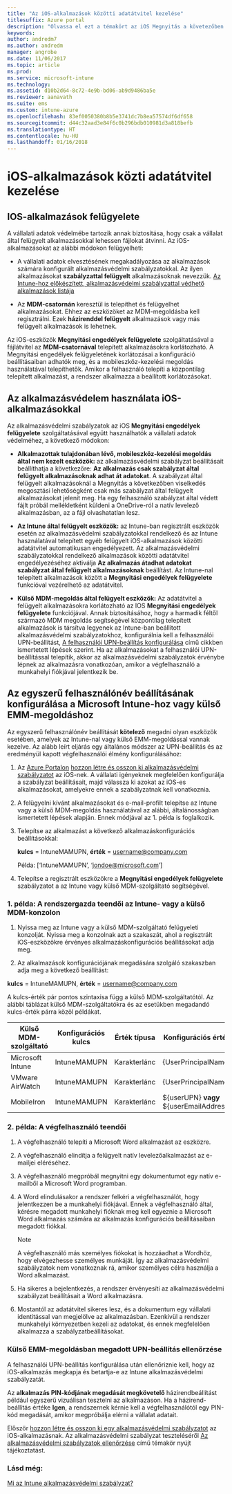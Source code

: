 ```yaml
---
title: "Az iOS-alkalmazások közötti adatátvitel kezelése"
titlesuffix: Azure portal
description: "Olvassa el ezt a témakört az iOS Megnyitás a követezőben funkciója használatának, valamint az alkalmazások közötti adatátvitel kezeléséhez szükséges mobilalkalmazás-kezelési szabályzatok megismeréséhez."
keywords: 
author: andredm7
ms.author: andredm
manager: angrobe
ms.date: 11/06/2017
ms.topic: article
ms.prod: 
ms.service: microsoft-intune
ms.technology: 
ms.assetid: d10b2d64-8c72-4e9b-bd06-ab9d9486ba5e
ms.reviewer: aanavath
ms.suite: ems
ms.custom: intune-azure
ms.openlocfilehash: 83ef0050380b8b5e3741dc7b8ea57574df6df658
ms.sourcegitcommit: d44c32aad3e84f6c0b296bdb010981d3a818befb
ms.translationtype: HT
ms.contentlocale: hu-HU
ms.lasthandoff: 01/16/2018
---
```

# <a name="how-to-manage-data-transfer-between-ios-apps"></a>iOS-alkalmazások közti adatátvitel kezelése
## <a name="manage-ios-apps"></a>IOS-alkalmazások felügyelete
A vállalati adatok védelmébe tartozik annak biztosítása, hogy csak a vállalat által felügyelt alkalmazásokkal lehessen fájlokat átvinni.  Az iOS-alkalmazásokat az alábbi módokon felügyelheti:

-   A vállalati adatok elvesztésének megakadályozása az alkalmazások számára konfigurált alkalmazásvédelmi szabályzatokkal. Az ilyen alkalmazásokat **szabályzattal felügyelt** alkalmazásoknak nevezzük. [Az Intune-hoz előkészített, alkalmazásvédelmi szabályzattal védhető alkalmazások listája](https://www.microsoft.com/cloud-platform/microsoft-intune-apps)

-   Az **MDM-csatornán** keresztül is telepíthet és felügyelhet alkalmazásokat.  Ehhez az eszközöket az MDM-megoldásba kell regisztrálni. Ezek **házirenddel felügyelt** alkalmazások vagy más felügyelt alkalmazások is lehetnek.

Az iOS-eszközök **Megnyitási engedélyek felügyelete** szolgáltatásával a fájlátvitel az **MDM-csatornával** telepített alkalmazásokra korlátozható. A Megnyitási engedélyek felügyeletének korlátozásai a konfiguráció beállításaiban adhatók meg, és a mobileszköz-kezelési megoldás használatával telepíthetők.  Amikor a felhasználó telepíti a központilag telepített alkalmazást, a rendszer alkalmazza a beállított korlátozásokat.

##  <a name="using-app-protection-with-ios-apps"></a>Az alkalmazásvédelem használata iOS-alkalmazásokkal
Az alkalmazásvédelmi szabályzatok az iOS **Megnyitási engedélyek felügyelete** szolgáltatásával együtt használhatók a vállalati adatok védelméhez, a következő módokon:

-   **Alkalmazottak tulajdonában lévő, mobileszköz-kezelési megoldás által nem kezelt eszközök:** az alkalmazásvédelmi szabályzat beállításait beállíthatja a következőre: **Az alkalmazás csak szabályzat által felügyelt alkalmazásoknak adhat át adatokat**. A szabályzat által felügyelt alkalmazásoknál a Megnyitás a következőben viselkedés megosztási lehetőségként csak más szabályzat által felügyelt alkalmazásokat jelenít meg. Ha egy felhasználó szabályzat által védett fájlt próbál mellékletként küldeni a OneDrive-ról a natív levelező alkalmazásban, az a fájl olvashatatlan lesz.

-   **Az Intune által felügyelt eszközök:** az Intune-ban regisztrált eszközök esetén az alkalmazásvédelmi szabályzatokkal rendelkező és az Intune használatával telepített egyéb felügyelt iOS-alkalmazások közötti adatátvitel automatikusan engedélyezett. Az alkalmazásvédelmi szabályzatokkal rendelkező alkalmazások közötti adatátvitel engedélyezéséhez aktiválja **Az alkalmazás átadhat adatokat szabályzat által felügyelt alkalmazásoknak** beállítást. Az Intune-nal telepített alkalmazások között a **Megnyitási engedélyek felügyelete** funkcióval vezérelhető az adatátvitel.   

-   **Külső MDM-megoldás által felügyelt eszközök:** Az adatátvitel a felügyelt alkalmazásokra korlátozható az IOS **Megnyitási engedélyek felügyelete** funkciójával.
Annak biztosításához, hogy a harmadik féltől származó MDM megoldás segítségével központilag telepített alkalmazások is társítva legyenek az Intune-ban beállított alkalmazásvédelmi szabályzatokhoz, konfigurálnia kell a felhasználói UPN-beállítást, [A felhasználói UPN-beállítás konfigurálása](#configure-user-upn-setting-for-third-party-emm) című cikkben ismertetett lépések szerint.  Ha az alkalmazásokat a felhasználói UPN-beállítással telepítik, akkor az alkalmazásvédelmi szabályzatok érvénybe lépnek az alkalmazásra vonatkozóan, amikor a végfelhasználó a munkahelyi fiókjával jelentkezik be.

## <a name="configure-user-upn-setting-for-microsoft-intune-or-third-party-emm"></a>Az egyszerű felhasználónév beállításának konfigurálása a Microsoft Intune-hoz vagy külső EMM-megoldáshoz
Az egyszerű felhasználónév beállítását **kötelező** megadni olyan eszközök esetében, amelyek az Intune-nal vagy külső EMM-megoldással vannak kezelve. Az alább leírt eljárás egy általános módszer az UPN-beállítás és az eredményül kapott végfelhasználói élmény konfigurálásához:

1.  Az [Azure Portalon](https://portal.azure.com) [hozzon létre és osszon ki alkalmazásvédelmi szabályzatot](app-protection-policies.md) az iOS-nek. A vállalati igényeknek megfelelően konfigurálja a szabályzat beállításait, majd válassza ki azokat az iOS-es alkalmazásokat, amelyekre ennek a szabályzatnak kell vonatkoznia.

2.  A felügyelni kívánt alkalmazásokat és e-mail-profilt telepítse az Intune vagy a külső MDM-megoldás használatával az alábbi, általánosságban ismertetett lépések alapján. Ennek módjával az 1. példa is foglalkozik.

3.  Telepítse az alkalmazást a következő alkalmazáskonfigurációs beállításokkal:

      **kulcs** = IntuneMAMUPN, **érték** = <username@company.com>

      Példa: [‘IntuneMAMUPN’, ‘jondoe@microsoft.com’]

4.  Telepítse a regisztrált eszközökre a **Megnyitási engedélyek felügyelete** szabályzatot a az Intune vagy külső MDM-szolgáltató segítségével.


### <a name="example-1-admin-experience-in-intune-or-third-party-mdm-console"></a>1. példa: A rendszergazda teendői az Intune- vagy a külső MDM-konzolon

1. Nyissa meg az Intune vagy a külső MDM-szolgáltató felügyeleti konzolját. Nyissa meg a konzolnak azt a szakaszát, ahol a regisztrált iOS-eszközökre érvényes alkalmazáskonfigurációs beállításokat adja meg.

2. Az alkalmazások konfigurációjának megadására szolgáló szakaszban adja meg a következő beállítást:

  **kulcs** = IntuneMAMUPN, **érték** = <username@company.com>

  A kulcs-érték pár pontos szintaxisa függ a külső MDM-szolgáltatótól. Az alábbi táblázat külső MDM-szolgáltatókra és az esetükben megadandó kulcs-érték párra közöl példákat.

|Külső MDM-szolgáltató| Konfigurációs kulcs | Érték típusa | Konfigurációs érték|
| ------- | ---- | ---- | ---- |
|Microsoft Intune| IntuneMAMUPN | Karakterlánc | {UserPrincipalName}|
|VMware AirWatch| IntuneMAMUPN | Karakterlánc | {UserPrincipalName}|
|MobileIron | IntuneMAMUPN | Karakterlánc | ${userUPN} **vagy** ${userEmailAddress} |


### <a name="example-2-end-user-experience"></a>2. példa: A végfelhasználó teendői

1.  A végfelhasználó telepíti a Microsoft Word alkalmazást az eszközre.

2.  A végfelhasználó elindítja a felügyelt natív levelezőalkalmazást az e-mailjei eléréséhez.

3.  A végfelhasználó megpróbál megnyitni egy dokumentumot egy natív e-mailből a Microsoft Word programban.

4.  A Word elindulásakor a rendszer felkéri a végfelhasználót, hogy jelentkezzen be a munkahelyi fiókjával.  Ennek a végfelhasználó által, kérésre megadott munkahelyi fióknak meg kell egyeznie a Microsoft Word alkalmazás számára az alkalmazás konfigurációs beállításaiban megadott fiókkal.

    > [!NOTE]
    > A végfelhasználó más személyes fiókokat is hozzáadhat a Wordhöz, hogy elvégezhesse személyes munkáját. Így az alkalmazásvédelmi szabályzatok nem vonatkoznak rá, amikor személyes célra használja a Word alkalmazást.

5.  Ha sikeres a bejelentkezés, a rendszer érvényesíti az alkalmazásvédelmi szabályzat beállításait a Word alkalmazásra.

6.  Mostantól az adatátvitel sikeres lesz, és a dokumentum egy vállalati identitással van megjelölve az alkalmazásban. Ezenkívül a rendszer munkahelyi környezetben kezeli az adatokat, és ennek megfelelően alkalmazza a szabályzatbeállításokat.

### <a name="validate-user-upn-setting-for-third-party-emm"></a>Külső EMM-megoldásban megadott UPN-beállítás ellenőrzése

A felhasználói UPN-beállítás konfigurálása után ellenőriznie kell, hogy az iOS-alkalmazás megkapja és betartja-e az Intune alkalmazásvédelmi szabályzatát.

Az **alkalmazás PIN-kódjának megadását megkövetelő** házirendbeállítást például egyszerű vizuálisan tesztelni az alkalmazáson. Ha a házirend-beállítás értéke **Igen**, a rendszernek kérnie kell a végfelhasználótól egy PIN-kód megadását, amikor megpróbálja elérni a vállalat adatait.

Először [hozzon létre és osszon ki egy alkalmazásvédelmi szabályzatot](app-protection-policies.md) az iOS-alkalmazásnak. Az alkalmazásvédelmi szabályzat teszteléséről [Az alkalmazásvédelmi szabályzatok ellenőrzése](app-protection-policies-validate.md) című témakör nyújt tájékoztatást.


### <a name="see-also"></a>Lásd még:
[Mi az Intune alkalmazásvédelmi szabályzat?](app-protection-policy.md)
